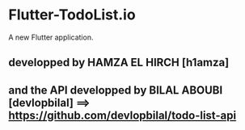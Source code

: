 # Flutter-TodoList.io

A new Flutter application.

## developped by HAMZA EL HIRCH [h1amza]

## and the API developped by BILAL ABOUBI [devlopbilal] ==> https://github.com/devlopbilal/todo-list-api

